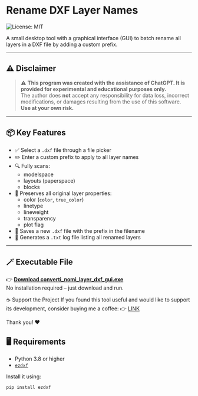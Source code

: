 # Rename DXF Layer Names

![License: MIT](https://img.shields.io/badge/License-MIT-yellow.svg)

A small desktop tool with a graphical interface (GUI) to batch rename all layers in a DXF file by adding a custom prefix.

---

## ⚠️ Disclaimer

> ⚠️ **This program was created with the assistance of ChatGPT. It is provided for experimental and educational purposes only.**  
> The author does **not** accept any responsibility for data loss, incorrect modifications, or damages resulting from the use of this software.  
> **Use at your own risk.**

---

## 📦 Key Features

- ✅ Select a `.dxf` file through a file picker
- ✏️ Enter a custom prefix to apply to all layer names
- 🔍 Fully scans:
  - modelspace
  - layouts (paperspace)
  - blocks
- 🎨 Preserves all original layer properties:
  - color (`color`, `true_color`)
  - linetype
  - lineweight
  - transparency
  - plot flag
- 💾 Saves a new `.dxf` file with the prefix in the filename
- 📝 Generates a `.txt` log file listing all renamed layers

---
## 🪄 Executable File

👉 **[Download converti_nomi_layer_dxf_gui.exe](https://drive.google.com/file/d/1wVS19Bb9M8xsE76RAlHKbhMAp5W9s1Of/view?usp=drive_link)**  
No installation required – just download and run.

☕ Support the Project
If you found this tool useful and would like to support its development, consider buying me a coffee:
👉 [LINK](https://coff.ee/henry_9)

Thank you! ❤️

## 🖥️ Requirements

- Python 3.8 or higher
- [`ezdxf`](https://pypi.org/project/ezdxf/)

Install it using:

```bash
pip install ezdxf
